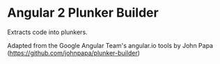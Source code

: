# Angular 2 Plunker Builder

Extracts code into plunkers.

Adapted from the Google Angular Team's angular.io tools by John Papa (https://github.com/johnpapa/plunker-builder)
